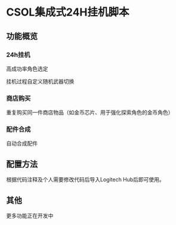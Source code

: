 # CSOL集成式24H挂机脚本

## 功能概览

### 24h挂机
高成功率角色选定

挂机过程自定义随机武器切换

### 商店购买

重复购买同一件商店物品（如金币芯片、用于强化探索角色的金币角色）

### 配件合成

自动合成配件

## 配置方法

根据代码注释及个人需要修改代码后导入Logitech Hub后即可使用。

## 其他

更多功能正在开发中